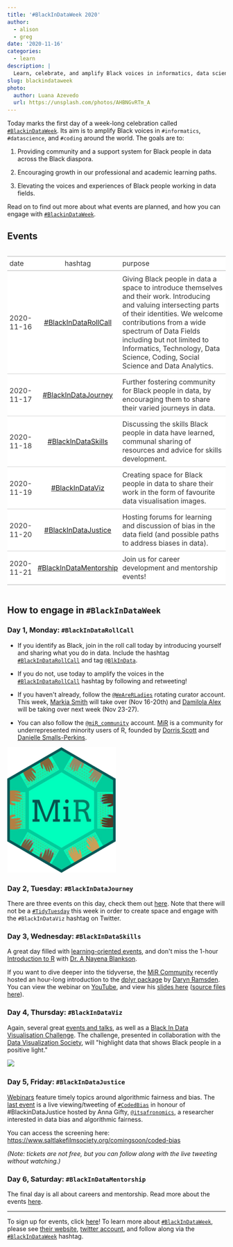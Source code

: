 ```yaml
---
title: '#BlackInDataWeek 2020'
author:
  - alison
  - greg
date: '2020-11-16'
categories:
  - learn
description: |
  Learn, celebrate, and amplify Black voices in informatics, data science, and coding around the world.
slug: blackindataweek
photo:
  author: Luana Azevedo
  url: https://unsplash.com/photos/AHBNGvRTm_A
---
```




Today marks the first day of a week-long celebration called [`#BlackinDataWeek`](https://blkindata.github.io/). Its aim is to amplify Black voices in `#informatics`, `#datascience`, and `#coding` around the world. The goals are to:

1.  Providing community and a support system for Black people in data across the Black diaspora.

2.  Encouraging growth in our professional and academic learning paths.

3.  Elevating the voices and experiences of Black people working in data fields.

Read on to find out more about what events are planned, and how you can engage with [`#BlackinDataWeek`](https://blkindata.github.io/).

## Events

<style>html {
  font-family: -apple-system, BlinkMacSystemFont, 'Segoe UI', Roboto, Oxygen, Ubuntu, Cantarell, 'Helvetica Neue', 'Fira Sans', 'Droid Sans', Arial, sans-serif;
}

#btlzqaqdaq .gt_table {
  display: table;
  border-collapse: collapse;
  max-width: 100%;
  margin-left: auto;
  margin-right: auto;
  color: #333333;
  font-size: 16px;
  font-weight: normal;
  font-style: normal;
  background-color: #FFFFFF;
  width: auto;
  border-top-style: solid;
  border-top-width: 2px;
  border-top-color: #A8A8A8;
  border-right-style: none;
  border-right-width: 2px;
  border-right-color: #D3D3D3;
  border-bottom-style: solid;
  border-bottom-width: 2px;
  border-bottom-color: #A8A8A8;
  border-left-style: none;
  border-left-width: 2px;
  border-left-color: #D3D3D3;
}

#btlzqaqdaq .gt_heading {
  background-color: #FFFFFF;
  text-align: center;
  border-bottom-color: #FFFFFF;
  border-left-style: none;
  border-left-width: 1px;
  border-left-color: #D3D3D3;
  border-right-style: none;
  border-right-width: 1px;
  border-right-color: #D3D3D3;
}

#btlzqaqdaq .gt_title {
  color: #333333;
  font-size: 125%;
  font-weight: initial;
  padding-top: 4px;
  padding-bottom: 4px;
  border-bottom-color: #FFFFFF;
  border-bottom-width: 0;
}

#btlzqaqdaq .gt_subtitle {
  color: #333333;
  font-size: 85%;
  font-weight: initial;
  padding-top: 0;
  padding-bottom: 4px;
  border-top-color: #FFFFFF;
  border-top-width: 0;
}

#btlzqaqdaq .gt_bottom_border {
  border-bottom-style: solid;
  border-bottom-width: 2px;
  border-bottom-color: #D3D3D3;
}

#btlzqaqdaq .gt_col_headings {
  border-top-style: solid;
  border-top-width: 2px;
  border-top-color: #D3D3D3;
  border-bottom-style: solid;
  border-bottom-width: 2px;
  border-bottom-color: #D3D3D3;
  border-left-style: none;
  border-left-width: 1px;
  border-left-color: #D3D3D3;
  border-right-style: none;
  border-right-width: 1px;
  border-right-color: #D3D3D3;
}

#btlzqaqdaq .gt_col_heading {
  color: #333333;
  background-color: #FFFFFF;
  font-size: 100%;
  font-weight: normal;
  text-transform: inherit;
  border-left-style: none;
  border-left-width: 1px;
  border-left-color: #D3D3D3;
  border-right-style: none;
  border-right-width: 1px;
  border-right-color: #D3D3D3;
  vertical-align: bottom;
  padding-top: 5px;
  padding-bottom: 6px;
  padding-left: 5px;
  padding-right: 5px;
  overflow-x: hidden;
}

#btlzqaqdaq .gt_column_spanner_outer {
  color: #333333;
  background-color: #FFFFFF;
  font-size: 100%;
  font-weight: normal;
  text-transform: inherit;
  padding-top: 0;
  padding-bottom: 0;
  padding-left: 4px;
  padding-right: 4px;
}

#btlzqaqdaq .gt_column_spanner_outer:first-child {
  padding-left: 0;
}

#btlzqaqdaq .gt_column_spanner_outer:last-child {
  padding-right: 0;
}

#btlzqaqdaq .gt_column_spanner {
  border-bottom-style: solid;
  border-bottom-width: 2px;
  border-bottom-color: #D3D3D3;
  vertical-align: bottom;
  padding-top: 5px;
  padding-bottom: 6px;
  overflow-x: hidden;
  display: inline-block;
  width: 100%;
}

#btlzqaqdaq .gt_group_heading {
  padding: 8px;
  color: #333333;
  background-color: #FFFFFF;
  font-size: 100%;
  font-weight: initial;
  text-transform: inherit;
  border-top-style: solid;
  border-top-width: 2px;
  border-top-color: #D3D3D3;
  border-bottom-style: solid;
  border-bottom-width: 2px;
  border-bottom-color: #D3D3D3;
  border-left-style: none;
  border-left-width: 1px;
  border-left-color: #D3D3D3;
  border-right-style: none;
  border-right-width: 1px;
  border-right-color: #D3D3D3;
  vertical-align: middle;
}

#btlzqaqdaq .gt_empty_group_heading {
  padding: 0.5px;
  color: #333333;
  background-color: #FFFFFF;
  font-size: 100%;
  font-weight: initial;
  border-top-style: solid;
  border-top-width: 2px;
  border-top-color: #D3D3D3;
  border-bottom-style: solid;
  border-bottom-width: 2px;
  border-bottom-color: #D3D3D3;
  vertical-align: middle;
}

#btlzqaqdaq .gt_from_md > :first-child {
  margin-top: 0;
}

#btlzqaqdaq .gt_from_md > :last-child {
  margin-bottom: 0;
}

#btlzqaqdaq .gt_from_md p {
  line-height: 1em;
  margin-bottom: 0em;
  margin-top: 0em;
}

#btlzqaqdaq .gt_row {
  padding-top: 8px;
  padding-bottom: 8px;
  padding-left: 5px;
  padding-right: 5px;
  margin: 10px;
  border-top-style: solid;
  border-top-width: 1px;
  border-top-color: #D3D3D3;
  border-left-style: none;
  border-left-width: 1px;
  border-left-color: #D3D3D3;
  border-right-style: none;
  border-right-width: 1px;
  border-right-color: #D3D3D3;
  vertical-align: middle;
  overflow-x: hidden;
}

#btlzqaqdaq .gt_stub {
  color: #333333;
  background-color: #FFFFFF;
  font-size: 100%;
  font-weight: initial;
  text-transform: inherit;
  border-right-style: solid;
  border-right-width: 2px;
  border-right-color: #D3D3D3;
  padding-left: 12px;
}

#btlzqaqdaq .gt_summary_row {
  color: #333333;
  background-color: #FFFFFF;
  text-transform: inherit;
  padding-top: 8px;
  padding-bottom: 8px;
  padding-left: 5px;
  padding-right: 5px;
}

#btlzqaqdaq .gt_first_summary_row {
  padding-top: 8px;
  padding-bottom: 8px;
  padding-left: 5px;
  padding-right: 5px;
  border-top-style: solid;
  border-top-width: 2px;
  border-top-color: #D3D3D3;
}

#btlzqaqdaq .gt_grand_summary_row {
  color: #333333;
  background-color: #FFFFFF;
  text-transform: inherit;
  padding-top: 8px;
  padding-bottom: 8px;
  padding-left: 5px;
  padding-right: 5px;
}

#btlzqaqdaq .gt_first_grand_summary_row {
  padding-top: 8px;
  padding-bottom: 8px;
  padding-left: 5px;
  padding-right: 5px;
  border-top-style: double;
  border-top-width: 6px;
  border-top-color: #D3D3D3;
}

#btlzqaqdaq .gt_striped {
  background-color: rgba(128, 128, 128, 0.05);
}

#btlzqaqdaq .gt_table_body {
  border-top-style: solid;
  border-top-width: 2px;
  border-top-color: #D3D3D3;
  border-bottom-style: solid;
  border-bottom-width: 2px;
  border-bottom-color: #D3D3D3;
}

#btlzqaqdaq .gt_footnotes {
  color: #333333;
  background-color: #FFFFFF;
  border-bottom-style: none;
  border-bottom-width: 2px;
  border-bottom-color: #D3D3D3;
  border-left-style: none;
  border-left-width: 2px;
  border-left-color: #D3D3D3;
  border-right-style: none;
  border-right-width: 2px;
  border-right-color: #D3D3D3;
}

#btlzqaqdaq .gt_footnote {
  margin: 0px;
  font-size: 90%;
  padding: 4px;
}

#btlzqaqdaq .gt_sourcenotes {
  color: #333333;
  background-color: #FFFFFF;
  border-bottom-style: none;
  border-bottom-width: 2px;
  border-bottom-color: #D3D3D3;
  border-left-style: none;
  border-left-width: 2px;
  border-left-color: #D3D3D3;
  border-right-style: none;
  border-right-width: 2px;
  border-right-color: #D3D3D3;
}

#btlzqaqdaq .gt_sourcenote {
  font-size: 90%;
  padding: 4px;
}

#btlzqaqdaq .gt_left {
  text-align: left;
}

#btlzqaqdaq .gt_center {
  text-align: center;
}

#btlzqaqdaq .gt_right {
  text-align: right;
  font-variant-numeric: tabular-nums;
}

#btlzqaqdaq .gt_font_normal {
  font-weight: normal;
}

#btlzqaqdaq .gt_font_bold {
  font-weight: bold;
}

#btlzqaqdaq .gt_font_italic {
  font-style: italic;
}

#btlzqaqdaq .gt_super {
  font-size: 65%;
}

#btlzqaqdaq .gt_footnote_marks {
  font-style: italic;
  font-size: 65%;
}
</style>
<div id="btlzqaqdaq" style="overflow-x:auto;overflow-y:auto;width:auto;height:auto;"><table class="gt_table">
  
  <thead class="gt_col_headings">
    <tr>
      <th class="gt_col_heading gt_columns_bottom_border gt_left" rowspan="1" colspan="1">date</th>
      <th class="gt_col_heading gt_columns_bottom_border gt_center" rowspan="1" colspan="1">hashtag</th>
      <th class="gt_col_heading gt_columns_bottom_border gt_left" rowspan="1" colspan="1">purpose</th>
    </tr>
  </thead>
  <tbody class="gt_table_body">
    <tr>
      <td class="gt_row gt_left">2020-11-16</td>
      <td class="gt_row gt_center"><div class='gt_from_md'><p><a href="https://blkindata.github.io/project/blackindatarollcall/">#BlackInDataRollCall</a></p>
</div></td>
      <td class="gt_row gt_left">Giving Black people in data a space to introduce themselves and their work. Introducing and valuing intersecting parts of their identities. We welcome contributions from a wide spectrum of Data Fields including but not limited to Informatics, Technology, Data Science, Coding, Social Science and Data Analytics.</td>
    </tr>
    <tr>
      <td class="gt_row gt_left">2020-11-17</td>
      <td class="gt_row gt_center"><div class='gt_from_md'><p><a href="https://blkindata.github.io/project/blackindatajourney/">#BlackInDataJourney</a></p>
</div></td>
      <td class="gt_row gt_left">Further fostering community for Black people in data, by encouraging them to share their varied journeys in data.</td>
    </tr>
    <tr>
      <td class="gt_row gt_left">2020-11-18</td>
      <td class="gt_row gt_center"><div class='gt_from_md'><p><a href="https://blkindata.github.io/project/blackindataskills/">#BlackInDataSkills</a></p>
</div></td>
      <td class="gt_row gt_left">Discussing the skills Black people in data have learned, communal sharing of resources and advice for skills development.</td>
    </tr>
    <tr>
      <td class="gt_row gt_left">2020-11-19</td>
      <td class="gt_row gt_center"><div class='gt_from_md'><p><a href="https://blkindata.github.io/project/blackindataviz/">#BlackInDataViz</a></p>
</div></td>
      <td class="gt_row gt_left">Creating space for Black people in data to share their work in the form of favourite data visualisation images.</td>
    </tr>
    <tr>
      <td class="gt_row gt_left">2020-11-20</td>
      <td class="gt_row gt_center"><div class='gt_from_md'><p><a href="https://blkindata.github.io/project/blackindatajustice/">#BlackInDataJustice</a></p>
</div></td>
      <td class="gt_row gt_left">Hosting forums for learning and discussion of bias in the data field (and possible paths to address biases in data).</td>
    </tr>
    <tr>
      <td class="gt_row gt_left">2020-11-21</td>
      <td class="gt_row gt_center"><div class='gt_from_md'><p><a href="https://blkindata.github.io/project/blackindatacommunity/">#BlackInDataMentorship</a></p>
</div></td>
      <td class="gt_row gt_left">Join us for career development and mentorship events!</td>
    </tr>
  </tbody>
  
  
</table></div>

## How to engage in `#BlackInDataWeek`

### Day 1, Monday: `#BlackInDataRollCall`

-   If you identify as Black, join in the roll call today by introducing yourself and sharing what you do in data. Include the hashtag [`#BlackInDataRollCall`](https://twitter.com/hashtag/BlackInDataRollCall) and tag [`@BlkInData`](https://twitter.com/BlkInData).

-   If you do not, use today to amplify the voices in the [`#BlackInDataRollCall`](https://twitter.com/hashtag/BlackInDataRollCall) hashtag by following and retweeting!

-   If you haven't already, follow the [`@WeAreRLadies`](https://twitter.com/WeAreRLadies) rotating curator account. This week, [Markia Smith](https://blkindata.github.io/author/markia-smith/) will take over (Nov 16-20th) and [Damilola Alex](https://twitter.com/thedamialex) will be taking over next week (Nov 23-27).

-   You can also follow the [`@miR_community`](https://twitter.com/miR_community) account. [MiR](https://medium.com/@doritolay/introducing-mir-a-community-for-underrepresented-users-of-r-7560def7d861) is a community for underrepresented minority users of R, founded by [Dorris Scott](https://twitter.com/Dorris_Scott) and [Danielle Smalls-Perkins](https://twitter.com/smallperks).

<img src="mir_logo.png" title="MiR Community logo designed by Allison Horst" alt="MiR Community logo designed by Allison Horst" width="250"/>

### Day 2, Tuesday: `#BlackInDataJourney`

There are three events on this day, check them out [here](https://blkindata.github.io/project/blackindatajourney/). Note that there will not be a [`#TidyTuesday`](https://github.com/rfordatascience/tidytuesday/blob/master/data/2020/2020-11-17/readme.md) this week in order to create space and engage with the `#BlackInDataViz` hashtag on Twitter.

### Day 3, Wednesday: `#BlackInDataSkills`

A great day filled with [learning-oriented events](https://blkindata.github.io/project/blackindataskills/), and don't miss the 1-hour [Introduction to R](https://blkindata.github.io/talk/intro2r2020/) with [Dr. A Nayena Blankson](https://twitter.com/DrBlankson).

If you want to dive deeper into the tidyverse, the [MiR Community](https://medium.com/@doritolay/introducing-mir-a-community-for-underrepresented-users-of-r-7560def7d861) recently hosted an hour-long introduction to the [dplyr package](https://dplyr.tidyverse.org/) by [Daryn Ramsden](https://twitter.com/thisisdaryn). You can view the webinar on [YouTube](https://www.youtube.com/watch?v=rlQNyBZ03AY), and view his [slides here](https://thisisdaryn.github.io/MiR_dplyr/overview_dplyr/overview_dplyr_plus.html) ([source files here](https://github.com/MiR-Community/MiR_dplyr)).

### Day 4, Thursday: `#BlackInDataViz`

Again, several great [events and talks](https://blkindata.github.io/project/blackindataviz/), as well as a [Black In Data Visualisation Challenge](https://blkindata.github.io/talk/datavizdaycomp2020/). The challenge, presented in collaboration with the [Data Visualization Society](https://www.datavisualizationsociety.com/), will "highlight data that shows Black people in a positive light."

![](https://blkindata.github.io/talk/datavizdaycomp2020/featured.png)

### Day 5, Friday: `#BlackInDataJustice`

[Webinars](https://blkindata.github.io/project/blackindatajustice/) feature timely topics around algorithmic fairness and bias. The [last event](https://blkindata.github.io/talk/codedbias-2020/) is a live viewing/tweeting of [`#CodedBias`](https://www.saltlakefilmsociety.org/comingsoon/coded-bias) in honour of \#BlackinDataJustice hosted by Anna Gifty, [`@itsafronomics`](https://twitter.com/itsafronomics), a researcher interested in data bias and algorithmic fairness.

You can access the screening here: <https://www.saltlakefilmsociety.org/comingsoon/coded-bias>

*(Note: tickets are not free, but you can follow along with the live tweeting without watching.)*

### Day 6, Saturday: `#BlackInDataMentorship`

The final day is all about careers and mentorship. Read more about the events [here](https://blkindata.github.io/project/blackindatacommunity/).

------------------------------------------------------------------------

To sign up for events, click [here](https://www.eventbrite.com/e/blackindataweek-2020-tickets-127652703673)! To learn more about [`#BlackInDataWeek`](https://twitter.com/search?q=%23BlackInDataWeek), please see [their website](https://blkindata.github.io/), [twitter account](https://twitter.com/BlkInData), and follow along via the [`#BlackInDataWeek`](https://twitter.com/search?q=%23BlackInDataWeek) hashtag.
